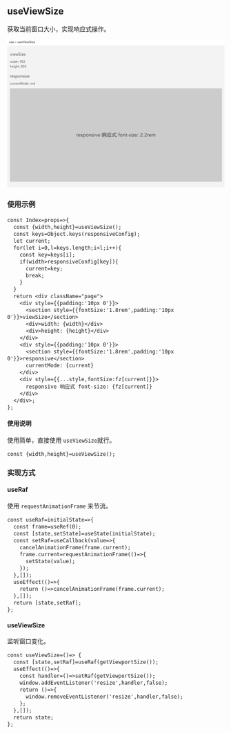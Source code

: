 ## useViewSize

获取当前窗口大小，实现响应式操作。

![useViewSize](./1.jpg)

### 使用示例

	const Index=props=>{
	  const {width,height}=useViewSize();
	  const keys=Object.keys(responsiveConfig);
	  let current;
	  for(let i=0,l=keys.length;i<l;i++){
	    const key=keys[i];
	    if(width>responsiveConfig[key]){
	      current=key;
	      break;
	    }
	  }
	  return <div className="page">
	    <div style={{padding:'10px 0'}}>
	      <section style={{fontSize:'1.8rem',padding:'10px 0'}}>viewSize</section>
	      <div>width: {width}</div>
	      <div>height: {height}</div>
	    </div>
	    <div style={{padding:'10px 0'}}>
	      <section style={{fontSize:'1.8rem',padding:'10px 0'}}>responsive</section>
	      currentMode: {current}
	    </div>
	    <div style={{...style,fontSize:fz[current]}}>
	      responsive 响应式 font-size: {fz[current]}
	    </div>
	  </div>;
	};

#### 使用说明

使用简单，直接使用 `useViewSize`就行。

	const {width,height}=useViewSize();

### 实现方式

#### useRaf

使用 `requestAnimationFrame` 来节流。

	const useRaf=initialState=>{
	  const frame=useRef(0);
	  const [state,setState]=useState(initialState);
	  const setRaf=useCallback(value=>{
	    cancelAnimationFrame(frame.current);
	    frame.current=requestAnimationFrame(()=>{
	      setState(value);
	    });
	  },[]);
	  useEffect(()=>{
	    return ()=>cancelAnimationFrame(frame.current);
	  },[]);
	  return [state,setRaf];
	};

#### useViewSize

监听窗口变化。

	const useViewSize=()=> {
	  const [state,setRaf]=useRaf(getViewportSize());
	  useEffect(()=>{
	    const handler=()=>setRaf(getViewportSize());
	    window.addEventListener('resize',handler,false);
	    return ()=>{
	      window.removeEventListener('resize',handler,false);
	    };
	  },[]);
	  return state;
	};




